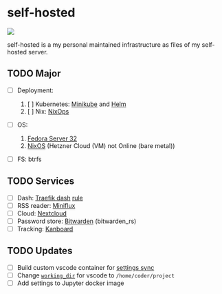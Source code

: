 # self-hosted
![](https://img.shields.io/website?down_color=red&up_color=green&url=https%3A%2F%2Fwhoami.estysdesu.com)

self-hosted is a my personal maintained infrastructure as files of my self-hosted server.

## TODO Major
- [ ] Deployment: 
  1. [ ] Kubernetes: [Minikube](https://kubernetes.io/docs/tasks/configure-pod-container/translate-compose-kubernetes/) and [Helm](https://helm.sh/)
  1. [ ] Nix: [NixOps](https://nixos.org/nixops/manual/)
- [ ] OS: 
  1. [Fedora Server 32](https://getfedora.org/en/server/download/)
  1. [NixOS](https://nixos.wiki/wiki/Install_NixOS_on_Hetzner_Online) (Hetzner Cloud (VM) not Online (bare metal))
- [ ] FS: btrfs


## TODO Services
- [ ] Dash: [Traefik dash](https://docs.traefik.io/operations/dashboard/) [rule](https://docs.traefik.io/v2.2/operations/dashboard/#dashboard-router-rule)
- [ ] RSS reader: [Miniflux](https://github.com/miniflux/miniflux)
- [ ] Cloud: [Nextcloud](https://blog.ssdnodes.com/blog/self-hosting-nextcloud/#Why_is_selfhosting_Nextcloud_a_good_idea_13)
- [ ] Password store: [Bitwarden](https://selfhostedhome.com/self-host-password-management-bitwarden/) (bitwarden_rs)
- [ ] Tracking: [Kanboard](https://github.com/kanboard/kanboard)

## TODO Updates
- [ ] Build custom vscode container for [settings sync](https://github.com/cdr/code-server/issues/148)
- [ ] Change [`working_dir`](https://docs.docker.com/compose/compose-file/#domainname-hostname-ipc-mac_address-privileged-read_only-shm_size-stdin_open-tty-user-working_dir) for vscode to `/home/coder/project`
- [ ] Add settings to Jupyter docker image
